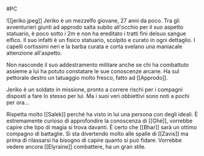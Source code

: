 #PC 

 ![[jeriko.jpeg]] Jeriko è un mezzelfo giovane, 27 anni da poco. Tra gli avventurieri giunti ad approdo salta subito all'occhio per il suo aspetto statuario, è poco sotto i 2m e non ha ereditato i tratti fini delsuo sangue elfico. Il suo infatti è un fisico statuario, scolpito e curato in ogni dettaglio. I capelli cortissimi neri e la barba curata e corta svelano una maniacale attenzione all'aspetto. 

Non nasconde il suo addestramento militare anche se chi ha combattuto assieme a lui ha potuto constatare le sue conoscenze arcane. 
Ha sul pettorale destro un tatuaggio molto fresco, fatto ad [[Approdo]]. 

Jeriko è un soldato in missione, pronto a correre rischi per i compagni disposti a fare lo stesso per lui. Ma i suoi veri obbiettivi sono noti a pochi per ora... 

Rispetta molto [[Salek]] perché ha visto in lui una persona con degli ideali. 
È estremamente curioso di approfondire la conoscenza di [[Ghé]], vorrebbe capire che tipo di magia si trova davanti. 
È certo che [[Bhar]] sarà un ottimo compagno di battaglie. 
Si sta divertendo molto alle spalle di [[Zavis]] ma prima di rilassarsi ha bisogno di capire quanto si può fidare. 
Vorrebbe vedere ancora [[Elyraine]] combattere, ha un gran stile.